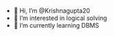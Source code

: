 - 👋 Hi, I’m @Krishnagupta20
- 👀 I’m interested in logical solving
- 🌱 I’m currently learning DBMS

<!---
Krishnagupta20/Krishnagupta20 is a ✨ special ✨ repository because its `README.md` (this file) appears on your GitHub profile.
You can click the Preview link to take a look at your changes.
--->
